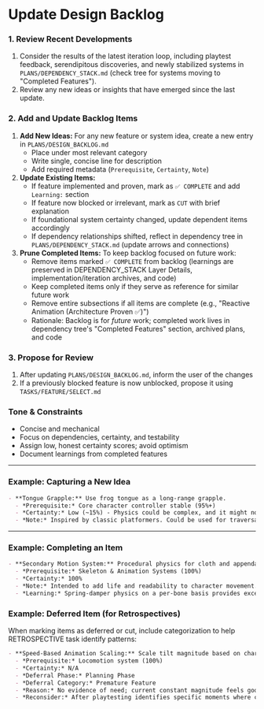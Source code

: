 # Update Design Backlog

### 1. Review Recent Developments
1.  Consider the results of the latest iteration loop, including playtest feedback, serendipitous discoveries, and newly stabilized systems in `PLANS/DEPENDENCY_STACK.md` (check tree for systems moving to "Completed Features").
2.  Review any new ideas or insights that have emerged since the last update.

### 2. Add and Update Backlog Items

1.  **Add New Ideas:** For any new feature or system idea, create a new entry in `PLANS/DESIGN_BACKLOG.md`
    -   Place under most relevant category
    -   Write single, concise line for description
    -   Add required metadata (`Prerequisite`, `Certainty`, `Note`)
2.  **Update Existing Items:**
    -   If feature implemented and proven, mark as `✅ COMPLETE` and add `Learning:` section
    -   If feature now blocked or irrelevant, mark as `CUT` with brief explanation
    -   If foundational system certainty changed, update dependent items accordingly
    -   If dependency relationships shifted, reflect in dependency tree in `PLANS/DEPENDENCY_STACK.md` (update arrows and connections)
3.  **Prune Completed Items:** To keep backlog focused on future work:
    -   Remove items marked `✅ COMPLETE` from backlog (learnings are preserved in DEPENDENCY_STACK Layer Details, implementation/iteration archives, and code)
    -   Keep completed items only if they serve as reference for similar future work
    -   Remove entire subsections if all items are complete (e.g., "Reactive Animation (Architecture Proven ✅)")
    -   Rationale: Backlog is for *future* work; completed work lives in dependency tree's "Completed Features" section, archived plans, and code

### 3. Propose for Review

1.  After updating `PLANS/DESIGN_BACKLOG.md`, inform the user of the changes
2.  If a previously blocked feature is now unblocked, propose it using `TASKS/FEATURE/SELECT.md`

### Tone & Constraints

-   Concise and mechanical
-   Focus on dependencies, certainty, and testability
-   Assign low, honest certainty scores; avoid optimism
-   Document learnings from completed features

---

### Example: Capturing a New Idea

```markdown
- **Tongue Grapple:** Use frog tongue as a long-range grapple.
  - *Prerequisite:* Core character controller stable (95%+)
  - *Certainty:* Low (~15%) - Physics could be complex, and it might not be fun.
  - *Note:* Inspired by classic platformers. Could be used for traversal and combat. A classic "frog" trope that might be cool.
```

---

### Example: Completing an Item

```markdown
- **Secondary Motion System:** Procedural physics for cloth and appendages. ✅ COMPLETE
  - *Prerequisite:* Skeleton & Animation Systems (100%)
  - *Certainty:* 100%
  - *Note:* Intended to add life and readability to character movement.
  - *Learning:* Spring-damper physics on a per-bone basis provides excellent results with minimal performance cost. Key is to expose damping/stiffness parameters for real-time tuning.
```

### Example: Deferred Item (for Retrospectives)

When marking items as deferred or cut, include categorization to help RETROSPECTIVE task identify patterns:

```markdown
- **Speed-Based Animation Scaling:** Scale tilt magnitude based on character velocity. ❌ CUT
  - *Prerequisite:* Locomotion system (100%)
  - *Certainty:* N/A
  - *Deferral Phase:* Planning Phase
  - *Deferral Category:* Premature Feature
  - *Reason:* No evidence of need; current constant magnitude feels good. Test-first principle—wait for actual problem before building solution.
  - *Reconsider:* After playtesting identifies specific moments where constant tilt is inadequate
```
